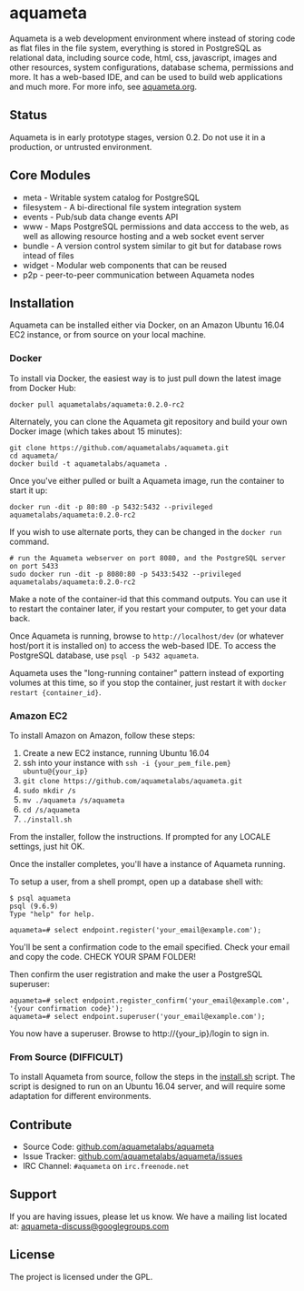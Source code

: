 aquameta
========

Aquameta is a web development environment where instead of storing code as flat
files in the file system, everything is stored in PostgreSQL as relational
data, including source code, html, css, javascript, images and other resources,
system configurations, database schema, permissions and more.  It has a
web-based IDE, and can be used to build web applications and much more.  For
more info, see [aquameta.org](http://aquameta.org/).

Status
------

Aquameta is in early prototype stages, version 0.2.  Do not use it in a
production, or untrusted environment.

Core Modules
------------

- meta - Writable system catalog for PostgreSQL
- filesystem - A bi-directional file system integration system
- events - Pub/sub data change events API
- www - Maps PostgreSQL permissions and data acccess to the web, as well as allowing resource hosting and a web socket event server
- bundle - A version control system similar to git but for database rows intead of files
- widget - Modular web components that can be reused
- p2p - peer-to-peer communication between Aquameta nodes

Installation
------------

Aquameta can be installed either via Docker, on an Amazon Ubuntu 16.04 EC2 instance, or from source on your local machine.

### Docker

To install via Docker, the easiest way is to just pull down the latest image from Docker Hub:

```
docker pull aquametalabs/aquameta:0.2.0-rc2
```

Alternately, you can clone the Aquameta git repository and build your own Docker image (which takes about 15 minutes):

```
git clone https://github.com/aquametalabs/aquameta.git
cd aquameta/
docker build -t aquametalabs/aquameta .
```

Once you've either pulled or built a Aquameta image, run the container to start it up:

```
docker run -dit -p 80:80 -p 5432:5432 --privileged aquametalabs/aquameta:0.2.0-rc2
```

If you wish to use alternate ports, they can be changed in the `docker run` command.

```
# run the Aquameta webserver on port 8080, and the PostgreSQL server on port 5433
sudo docker run -dit -p 8080:80 -p 5433:5432 --privileged aquametalabs/aquameta:0.2.0-rc2
```

Make a note of the container-id that this command outputs.  You can use it to
restart the container later, if you restart your computer, to get your data back.

Once Aquameta is running, browse to `http://localhost/dev` (or whatever
host/port it is installed on) to access the web-based IDE.  To access the
PostgreSQL database, use `psql -p 5432 aquameta`.

Aquameta uses the "long-running container" pattern instead of exporting volumes
at this time, so if you stop the container, just restart it with `docker
restart {container_id}`.


### Amazon EC2

To install Amazon on Amazon, follow these steps:

1. Create a new EC2 instance, running Ubuntu 16.04
2. ssh into your instance with `ssh -i {your_pem_file.pem} ubuntu@{your_ip}`
3. `git clone https://github.com/aquametalabs/aquameta.git`
4. `sudo mkdir /s`
5. `mv ./aquameta /s/aquameta`
6. `cd /s/aquameta`
7. `./install.sh`

From the installer, follow the instructions.  If prompted for any LOCALE settings, just hit OK.

Once the installer completes, you'll have a instance of Aquameta running.  

To setup a user, from a shell prompt, open up a database shell with:

```
$ psql aquameta
psql (9.6.9)
Type "help" for help.

aquameta=# select endpoint.register('your_email@example.com');
```

You'll be sent a confirmation code to the email specified.  Check your email and copy the code.  CHECK YOUR SPAM FOLDER!

Then confirm the user registration and make the user a PostgreSQL superuser:

```
aquameta=# select endpoint.register_confirm('your_email@example.com', '{your confirmation code}');
aquameta=# select endpoint.superuser('your_email@example.com');
```

You now have a superuser.  Browse to http://{your_ip}/login to sign in.


### From Source (DIFFICULT)

To install Aquameta from source, follow the steps in the
[install.sh](https://github.com/aquametalabs/aquameta/blob/master/install.sh)
script.  The script is designed to run on an Ubuntu 16.04 server, and will
require some adaptation for different environments.

Contribute
----------

- Source Code: [github.com/aquametalabs/aquameta](https://github.com/aquametalabs/aquameta)
- Issue Tracker: [github.com/aquametalabs/aquameta/issues](https://github.com/aquametalabs/aquameta/issues)
- IRC Channel: `#aquameta` on `irc.freenode.net`

Support
-------

If you are having issues, please let us know.
We have a mailing list located at: aquameta-discuss@googlegroups.com

License
-------

The project is licensed under the GPL.
